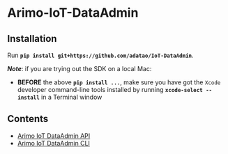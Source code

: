 # Arimo-IoT-DataAdmin


## Installation

Run __`pip install git+https://github.com/adatao/IoT-DataAdmin`__.

___Note___: if you are trying out the SDK on a local Mac:

- __BEFORE__ the above __`pip install ...`__, make sure you have got the ``Xcode`` developer command-line tools installed by running __`xcode-select --install`__ in a Terminal window


## Contents

- [Arimo IoT DataAdmin API](arimo.IoT.DataAdmin)
- [Arimo IoT DataAdmin CLI](arimo.IoT.DataAdmin.CLI)
